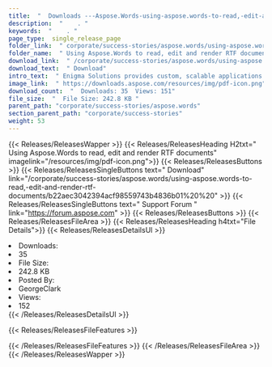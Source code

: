 ```yaml
---
title:  "  Downloads ---Aspose.Words-using-aspose.words-to-read,-edit-and-render-rtf-documents . " 
description:  "    . " 
keywords:  "    . " 
page_type:  single_release_page
folder_link:  " corporate/success-stories/aspose.words/using-aspose.words-to-read,-edit-and-render-rtf-documents/"
folder_name:  " Using Aspose.Words to read, edit and render RTF documents"
download_link:  " /corporate/success-stories/aspose.words/using-aspose.words-to-read,-edit-and-render-rtf-documents/b22aec3042394acf98559743b4836b01"
download_text:  " Download"
intro_text:  " Enigma Solutions provides custom, scalable applications to clients all over the ..."
image_link:  " https://downloads.aspose.com/resources/img/pdf-icon.png"
download_count:  "  Downloads: 35  Views: 151"
file_size:  "  File Size: 242.8 KB "
parent_path: "corporate/success-stories/aspose.words"
section_parent_path: "corporate/success-stories"
weight: 53 
---
```


{{< Releases/ReleasesWapper >}}
  {{< Releases/ReleasesHeading H2txt=" Using Aspose.Words to read, edit and render RTF documents" imagelink="/resources/img/pdf-icon.png">}}
  {{< Releases/ReleasesButtons >}}
    {{< Releases/ReleasesSingleButtons text=" Download" link="/corporate/success-stories/aspose.words/using-aspose.words-to-read,-edit-and-render-rtf-documents/b22aec3042394acf98559743b4836b01%20%20" >}}
    {{< Releases/ReleasesSingleButtons text=" Support Forum " link="https://forum.aspose.com" >}}
  {{< Releases/ReleasesButtons >}}
  {{< Releases/ReleasesFileArea >}}
    {{< Releases/ReleasesHeading h4txt="File Details">}}
    {{< Releases/ReleasesDetailsUl >}}
             <li>Downloads:</li><li>35</li><li>File Size:</li><li>242.8 KB</li><li>Posted By:</li><li>GeorgeClark</li><li>Views:</li><li>152</li>
    {{< /Releases/ReleasesDetailsUl >}}

  {{< Releases/ReleasesFileFeatures >}}
      
  {{< /Releases/ReleasesFileFeatures >}}
 {{< /Releases/ReleasesFileArea >}}
{{< /Releases/ReleasesWapper >}}


